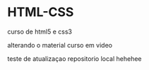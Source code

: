 # HTML-CSS
 curso de html5 e css3

 alterando o material
 curso em video

 teste de atualizaçao repositorio local
 hehehee
